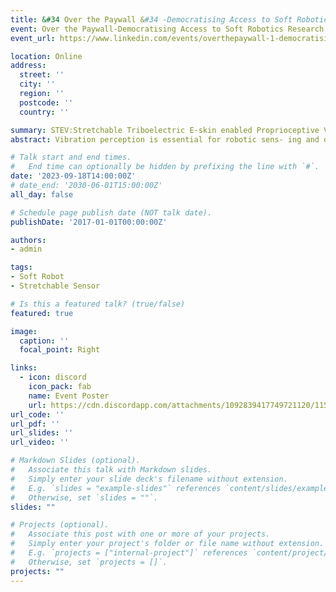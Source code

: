 ```yaml
---
title: &#34 Over the Paywall &#34 -Democratising Access to Soft Robotics Research
event: Over the Paywall-Democratising Access to Soft Robotics Research
event_url: https://www.linkedin.com/events/overthepaywall-1-democratisinga7107347496334417920/about/

location: Online
address: 
  street: ''
  city: ''
  region: ''
  postcode: ''
  country: ''

summary: STEV:Stretchable Triboelectric E-skin enabled Proprioceptive Vibration Sensing for Soft Robot
abstract: Vibration perception is essential for robotic sens- ing and dynamic control. Nevertheless, due to the rigorous demand for sensor conformability and stretchability, enabling soft robots with proprioceptive vibration sensing remains challenging. This paper proposes a novel liquid metal-based stretchable e-skin via a kirigami-inspired design to enable soft robot proprioceptive vibration sensing. The e-skin is fabricated into 0.1mm ultrathin thickness, ensuring its negligible influence on the overall stiffness of the soft robot. Moreover, the working mechanism of the e-skin is based on the ubiquitous triboelec- trification effect, which transduces mechanical stimuli without external power supply. To demonstrate the practicability of the e-skin, we built a soft gripper consisting of three soft robotic fingers with proprioceptive vibration sensing. Our experiment shows that the gripper can accurately distinguish the grain category (six grains with the same mass, 99.9% accuracy) and the packaging quality (100% accuracy) by simply shaking the gripped bottle. In summary, a soft robotic proprioceptive vibration sensing solution is proposed; it helps soft robots to have a more comprehensive awareness of their self-state and may inspire further research on soft robotics.

# Talk start and end times.
#   End time can optionally be hidden by prefixing the line with `#`.
date: '2023-09-18T14:00:00Z'
# date_end: '2030-06-01T15:00:00Z'
all_day: false

# Schedule page publish date (NOT talk date).
publishDate: '2017-01-01T00:00:00Z'

authors:
- admin

tags:
- Soft Robot
- Stretchable Sensor

# Is this a featured talk? (true/false)
featured: true

image:
  caption: ''
  focal_point: Right

links:
  - icon: discord
    icon_pack: fab
    name: Event Poster
    url: https://cdn.discordapp.com/attachments/1092839417749721120/1151129107803951156/Over_the_paywall.pdf
url_code: ''
url_pdf: ''
url_slides: ''
url_video: ''

# Markdown Slides (optional).
#   Associate this talk with Markdown slides.
#   Simply enter your slide deck's filename without extension.
#   E.g. `slides = "example-slides"` references `content/slides/example-slides.md`.
#   Otherwise, set `slides = ""`.
slides: ""

# Projects (optional).
#   Associate this post with one or more of your projects.
#   Simply enter your project's folder or file name without extension.
#   E.g. `projects = ["internal-project"]` references `content/project/deep-learning/index.md`.
#   Otherwise, set `projects = []`.
projects: ""
---
```

